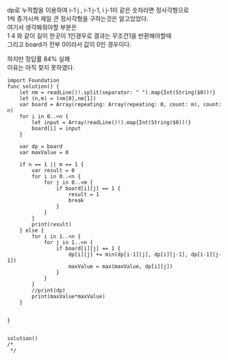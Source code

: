 dp로 누적합을 이용하여 i-1 j , i-1 j-1, i j-1이 같은 숫자라면 정사각형으로   
1씩 증가시켜 제일 큰 정사각형을 구하는것은 알고있었다.   
여기서 생각해줘야할 부분은   
1 4 와 같이 길이 한곳이 1인경우로 결과는 무조건1을 반환해야할때   
그리고 board가 전부 0이라서 값이 0인 경우이다.   

하지만 정답률 84% 실패   
이유는 아직 찾지 못하였다.   

```
import Foundation
func solution() {
    let nm = readLine()!.split(separator: " ").map{Int(String($0))!}
    let (n,m) = (nm[0],nm[1])
    var board = Array(repeating: Array(repeating: 0, count: m), count: n)
    for i in 0..<n {
        let input = Array(readLine()!).map{Int(String($0))!}
        board[i] = input
    }
    
    var dp = board
    var maxValue = 0
    
    if n == 1 || m == 1 {
        var result = 0
        for i in 0..<n {
            for j in 0..<m {
                if board[i][j] == 1 {
                    result = 1
                    break
                }
            }
        }
        print(result)
    } else {
        for i in 1..<n {
            for j in 1..<n {
                if board[i][j] == 1 {
                    dp[i][j] += min(dp[i-1][j], dp[i][j-1], dp[i-1][j-1])
                    maxValue = max(maxValue, dp[i][j])
                }
            }
        }
        //print(dp)
        print(maxValue*maxValue)
    }
    
    
}


solution()
/*
 */

```

